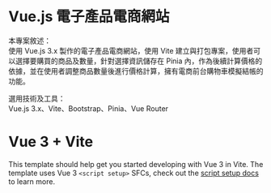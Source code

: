# Vue.js 電子產品電商網站

本專案敘述：
<br/>
使用 Vue.js 3.x 製作的電子產品電商網站，使用 Vite 建立與打包專案，使用者可以選擇要購買的商品及數量，針對選擇資訊儲存在 Pinia 內，作為後續計算價格的依據，並在使用者調整商品數量後進行價格計算，擁有電商前台購物車模擬結帳的功能。

選用技術及工具：
<br/>
Vue.js 3.x、Vite、Bootstrap、Pinia、Vue Router

# Vue 3 + Vite

This template should help get you started developing with Vue 3 in Vite. The template uses Vue 3 `<script setup>` SFCs, check out the [script setup docs](https://v3.vuejs.org/api/sfc-script-setup.html#sfc-script-setup) to learn more.
